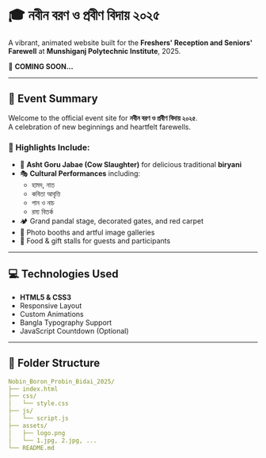 # 🎓 নবীন বরণ ও প্রবীণ বিদায় ২০২৫

A vibrant, animated website built for the **Freshers' Reception and Seniors' Farewell** at **Munshiganj Polytechnic Institute**, 2025.

🚧 **COMING SOON...**

---

## 🌟 Event Summary

Welcome to the official event site for **নবীন বরণ ও প্রবীণ বিদায় ২০২৫**.  
A celebration of new beginnings and heartfelt farewells.

### 🎉 Highlights Include:

- 🥩 **Asht Goru Jabae (Cow Slaughter)** for delicious traditional **biryani**  
- 🎭 **Cultural Performances** including:  
  - হামদ, নাত  
  - কবিতা আবৃত্তি  
  - গান ও নাচ  
  - রম্য বিতর্ক  
- 🏕️ Grand pandal stage, decorated gates, and red carpet  
- 📸 Photo booths and artful image galleries  
- 🍛 Food & gift stalls for guests and participants

---

## 💻 Technologies Used

- **HTML5 & CSS3**  
- Responsive Layout  
- Custom Animations  
- Bangla Typography Support  
- JavaScript Countdown (Optional)

---

## 📂 Folder Structure

```yaml
Nobin_Boron_Probin_Bidai_2025/
├── index.html
├── css/
│   └── style.css
├── js/
│   └── script.js
├── assets/
│   ├── logo.png
│   └── 1.jpg, 2.jpg, ...
└── README.md
```